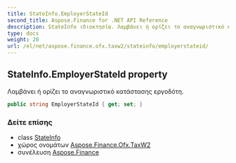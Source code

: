 ```yaml
---
title: StateInfo.EmployerStateId
second_title: Aspose.Finance for .NET API Reference
description: StateInfo ιδιοκτησία. Λαμβάνει ή ορίζει το αναγνωριστικό κατάστασης εργοδότη.
type: docs
weight: 20
url: /el/net/aspose.finance.ofx.taxw2/stateinfo/employerstateid/
---
```

## StateInfo.EmployerStateId property

Λαμβάνει ή ορίζει το αναγνωριστικό κατάστασης εργοδότη.

```csharp
public string EmployerStateId { get; set; }
```

### Δείτε επίσης

* class [StateInfo](../)
* χώρος ονομάτων [Aspose.Finance.Ofx.TaxW2](../../stateinfo/)
* συνέλευση [Aspose.Finance](../../../)


